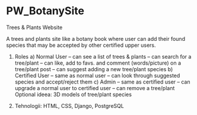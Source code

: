 # PW_BotanySite

Trees & Plants Website

A trees and plants site like a botany book where user can add their found species that may be accepted by other certified upper users.

1)	Roles
a)	Normal User – can see a list of trees & plants
                – can search for a tree/plant
                – can like, add to favs. and comment (words/picture) on a tree/plant post
                – can suggest adding a new tree/plant species
b)	Certified User – same as normal user
                   – can look through suggested species and accept/reject them
c)	Admin – same as certified user
          – can upgrade a normal user to certified user
          – can remove a tree/plant
Optional ideea: 3D models of tree/plant species 
   
2)	Tehnologii: HTML, CSS, Django, PostgreSQL
